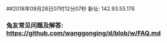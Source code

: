 ##2018年09月28日07时12分07秒 新址: 142.93.55.176
### 兔友常见问题及解答: https://github.com/wanggonging/d/blob/w/FAQ.md
